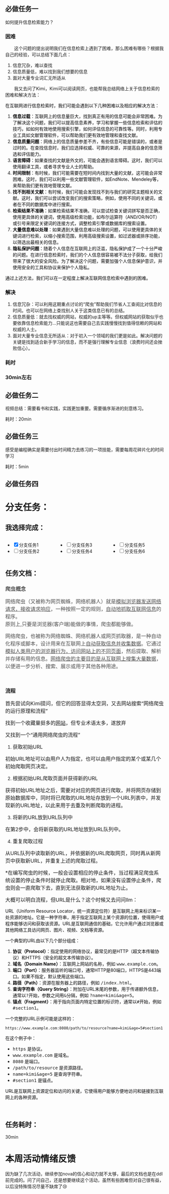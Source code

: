 <!doctype html><div class="lake-content" typography="classic"><h2 id="qUW41"><span class="ne-text">必做任务一</span></h2><p id="uefd7156f" class="ne-p"><span class="ne-text">如何提升信息检索能力？</span></p><h3 id="RNClN"><span class="ne-text">困难</span></h3><p id="u30bb0825" class="ne-p" style="text-indent: 2em"><span class="ne-text">这个问题的提出说明我们在信息检索上遇到了困难，那么困难有哪些？根据我自己的经验，可以总结下面几点：</span></p><ol class="ne-ol"><li id="u3a226013" data-lake-index-type="0"><span class="ne-text">信息冗杂，难以查找</span></li><li id="uc428a577" data-lake-index-type="0"><span class="ne-text">信息质量低，难以找到我们想要的信息</span></li><li id="u3966ac67" data-lake-index-type="0"><span class="ne-text">面对大量专业词汇无所适从</span></li></ol><p id="ua591d531" class="ne-p" style="text-indent: 2em"><span class="ne-text">我又去问了Kimi，Kimi可以阅读网页，也能帮我总结网络上关于信息检索的困难和解决方法：</span></p><div class="ne-quote"><p id="u60588ba7" class="ne-p"><span class="ne-text" style="color: rgb(6, 6, 7); font-size: 14px">在互联网进行信息检索时，我们可能会遇到以下几种困难以及相应的解决方法：</span></p><ol class="ne-ol"><li id="ubcdd54aa" data-lake-index-type="0"><strong><span class="ne-text" style="color: rgb(6, 6, 7); font-size: 14px">信息过载</span></strong><span class="ne-text" style="color: rgb(6, 6, 7); font-size: 14px">：互联网上的信息量巨大，找到真正有用的信息可能会非常困难。为了解决这个问题，我们可以提高信息素养，学习和掌握一些信息检索和评估的技巧，如如何有效地使用搜索引擎，如何评估信息的可靠性等</span><span class="ne-text" style="color: rgb(6, 6, 7); font-size: 14px">。同时，利用专业工具如文献管理软件，可以帮助我们更有效地管理和查找文献</span><span class="ne-text" style="color: rgb(6, 6, 7); font-size: 14px">。</span></li><li id="u9e286072" data-lake-index-type="0"><strong><span class="ne-text" style="color: rgb(6, 6, 7); font-size: 14px">信息质量问题</span></strong><span class="ne-text" style="color: rgb(6, 6, 7); font-size: 14px">：网络上的信息质量参差不齐，有些信息可能是错误的，或者是过时的。在查找信息时，我们应选择权威、可靠的来源，并提高自身的信息筛选和评估能力</span><span class="ne-text" style="color: rgb(6, 6, 7); font-size: 14px">。</span></li><li id="uaf8b0617" data-lake-index-type="0"><strong><span class="ne-text" style="color: rgb(6, 6, 7); font-size: 14px">语言障碍</span></strong><span class="ne-text" style="color: rgb(6, 6, 7); font-size: 14px">：如果查找的文献是外文的，可能会遇到语言障碍。这时，我们可以使用翻译工具，或者寻求专业人士的帮助</span><span class="ne-text" style="color: rgb(6, 6, 7); font-size: 14px">。</span></li><li id="u93207f05" data-lake-index-type="0"><strong><span class="ne-text" style="color: rgb(6, 6, 7); font-size: 14px">时间限制</span></strong><span class="ne-text" style="color: rgb(6, 6, 7); font-size: 14px">：有时候，我们可能需要在短时间内找到大量的文献，这可能会非常困难。这时，我们可以利用一些文献管理软件，如EndNote、Mendeley等，来帮助我们更有效地管理文献</span><span class="ne-text" style="color: rgb(6, 6, 7); font-size: 14px">。</span></li><li id="u3ce287ab" data-lake-index-type="0"><strong><span class="ne-text" style="color: rgb(6, 6, 7); font-size: 14px">找不到相关文献</span></strong><span class="ne-text" style="color: rgb(6, 6, 7); font-size: 14px">：有时候，我们可能会发现找不到与我们的研究主题相关的文献。这时，我们可以尝试改变我们的搜索策略，例如，使用不同的关键词，或者在不同的数据库中进行搜索</span><span class="ne-text" style="color: rgb(6, 6, 7); font-size: 14px">。</span></li><li id="u567f37a3" data-lake-index-type="0"><strong><span class="ne-text" style="color: rgb(6, 6, 7); font-size: 14px">检索结果不准确</span></strong><span class="ne-text" style="color: rgb(6, 6, 7); font-size: 14px">：如果检索结果不准确，可以尝试检查关键词拼写是否正确，使用更具体的关键词，使用高级检索功能，如布尔运算符（AND/OR/NOT）或引号来限定关键词的连接方式，调整检索引擎或数据库的搜索设置</span><span class="ne-text" style="color: rgb(6, 6, 7); font-size: 14px">。</span></li><li id="u9679f298" data-lake-index-type="0"><strong><span class="ne-text" style="color: rgb(6, 6, 7); font-size: 14px">大量信息难以处理</span></strong><span class="ne-text" style="color: rgb(6, 6, 7); font-size: 14px">：如果遇到大量信息难以处理的问题，可以使用更具体的关键词进行检索，以缩小搜索范围，利用高级搜索设置，如过滤器或排序功能，以筛选出最相关的信息</span><span class="ne-text" style="color: rgb(6, 6, 7); font-size: 14px">。</span></li><li id="u1f919a16" data-lake-index-type="0"><strong><span class="ne-text" style="color: rgb(6, 6, 7); font-size: 14px">隐私保护问题</span></strong><span class="ne-text" style="color: rgb(6, 6, 7); font-size: 14px">：随着个人信息在互联网上的泛滥，隐私保护成了一个十分严峻的问题。在进行信息检索时，我们的个人信息很容易被不法分子获取，给我们带来了很大的安全风险。为了解决这个问题，需要加强个人信息保护意识，并使用安全的工具和协议来保护个人隐私</span><span class="ne-text" style="color: rgb(6, 6, 7); font-size: 14px">。</span></li></ol><p id="u594e3fea" class="ne-p"><span class="ne-text" style="color: rgb(6, 6, 7); font-size: 14px">通过上述方法，我们可以在一定程度上解决互联网信息检索中遇到的困难。</span></p></div><h3 id="cyysz"><span class="ne-text" style="color: rgb(6, 6, 7)">解决</span></h3><ol class="ne-ol"><li id="u4e2b16f1" data-lake-index-type="0"><span class="ne-text" style="font-size: 14px">信息冗杂：可以利用这期重点讨论的“爬虫”帮助我们节省人工查阅比对信息的时间。也可以在网络上查找别人关于这类信息已有的总结。</span></li><li id="ufca13de3" data-lake-index-type="0"><span class="ne-text" style="font-size: 14px">信息质量低：就去找权威的网站，权威的up主等等。但权威网站的获取似乎也要依靠信息检索能力...只能说这也需要自己去实践慢慢找到值得信赖的网站和权威的人士。</span></li><li id="ud1025123" data-lake-index-type="0"><span class="ne-text" style="font-size: 14px">面对大量专业信息无所适从：对于初入一个领域的我们更是如此。解决问题的关键是找到适合新手学习的信息，而不是强行理解专业信息（浪费时间还会挫败信心）。</span></li></ol><h3 id="N9WA1"><span class="ne-text">耗时</span></h3><h3 id="LDXid"><span class="ne-text">30min左右</span></h3><h2 id="rfv1G"><span class="ne-text">必做任务二</span></h2><p id="u9ae0b597" class="ne-p"><span class="ne-text" style="font-size: 14px">视频总结：需要看书和实践，实践更加重要。需要循序渐进的刻意练习。</span></p><p id="udf0e1181" class="ne-p"><span class="ne-text" style="font-size: 14px">耗时：20min</span></p><h2 id="nXiVv"><span class="ne-text">必做任务三</span></h2><p id="udf438b13" class="ne-p"><span class="ne-text" style="font-size: 14px">感受是编程确实是需要付出时间精力去练习的一项技能，需要每周花碎片化的时间学习</span></p><p id="ufa20f6e1" class="ne-p"><span class="ne-text" style="font-size: 14px">耗时：5min</span></p><h2 id="ojLsU"><span class="ne-text">必做任务四</span></h2><h1 id="ySGj4"><span class="ne-text">分支任务：</span></h1><h2 id="RXGeT"><span class="ne-text">我选择完成：</span></h2><article class="lake-columns" style="display: flex"><article class="lake-column-item" style="flex: 0.33333333000000004"><ul class="ne-tl"><li checked="true" id="uc4310cb5" data-lake-index-type="0"><input type="checkbox" checked="true"><span class="ne-text">分支任务1</span></li><li id="u3a738b00" data-lake-index-type="0"><input type="checkbox"><span class="ne-text">分支任务2</span></li></ul></article><article class="lake-column-item" style="flex: 0.33333333000000004"><ul class="ne-tl"><li id="u4dfcf3ee" data-lake-index-type="0"><input type="checkbox"><span class="ne-text">分支任务3</span></li><li id="ub67fd927" data-lake-index-type="0"><input type="checkbox"><span class="ne-text">分支任务4</span></li></ul></article><article class="lake-column-item" style="flex: 0.33333333000000004"><ul class="ne-tl"><li id="u566fa63f" data-lake-index-type="0"><input type="checkbox"><span class="ne-text">分支任务5</span></li><li id="ud8d6b74f" data-lake-index-type="0"><input type="checkbox"><span class="ne-text">分支任务6</span></li></ul></article></article><h2 id="nQKfX"><span class="ne-text">任务文档：</span></h2><h3 id="fdd054bd"><span class="ne-text" style="color: rgb(79, 79, 79)">爬虫概念</span></h3><p id="u9710ac20" class="ne-p"><span class="ne-text" style="font-size: 16px; color: rgb(77, 77, 77)">网络爬虫（又被称为网页蜘蛛，网络机器人）就是</span><span class="ne-text" style="font-size: 16px; color: rgb(77, 77, 77); text-decoration: underline">模拟浏览器发送网络请求，接收请求响应</span><span class="ne-text" style="font-size: 16px; color: rgb(77, 77, 77)">，一种按照一定的规则，</span><span class="ne-text" style="font-size: 16px; color: rgb(77, 77, 77); text-decoration: underline">自动地抓取</span><a href="https://edu.csdn.net/cloud/pm_summit?utm_source=blogglc" data-href="https://edu.csdn.net/cloud/pm_summit?utm_source=blogglc" target="_blank" class="ne-link"><span class="ne-text" style="font-size: 16px; color: rgb(77, 77, 77); text-decoration: underline">互联网</span></a><span class="ne-text" style="font-size: 16px; color: rgb(77, 77, 77); text-decoration: underline">信息</span><span class="ne-text" style="font-size: 16px; color: rgb(77, 77, 77)">的程序。<br />原则上,只要是浏览器(客户端)能做的事情，爬虫都能够做。</span></p><p id="u0303d40a" class="ne-p"><span class="ne-text" style="font-size: 16px; color: rgb(77, 77, 77)"></span></p><p id="u68e7c50d" class="ne-p"><span class="ne-text" style="font-size: 16px; color: rgb(77, 77, 77)"> 网络爬虫，也被称为网络蜘蛛、网络机器人或网页抓取器，是一种自动化程序或脚本，设计用来在互联网上</span><span class="ne-text" style="font-size: 16px; color: rgb(77, 77, 77); text-decoration: underline">自动获取信息并收集数据</span><span class="ne-text" style="font-size: 16px; color: rgb(77, 77, 77)">。它通过</span><span class="ne-text" style="font-size: 16px; color: rgb(77, 77, 77); text-decoration: underline">模拟人类用户的浏览器行为，访问网站上的不同页面</span><span class="ne-text" style="font-size: 16px; color: rgb(77, 77, 77)">，然后提取、解析并存储有用的信息。</span><span class="ne-text" style="font-size: 16px; color: rgb(77, 77, 77); text-decoration: underline">网络爬虫的主要目的是从互联网上搜集大量数据</span><span class="ne-text" style="font-size: 16px; color: rgb(77, 77, 77)">，以便进一步分析、搜索、展示或用于其他各种用途。</span></p><p id="u1741c20f" class="ne-p"><br></p><h3 id="hWS45"><span class="ne-text">流程</span></h3><p id="u6f0c7576" class="ne-p"><span class="ne-text" style="font-size: 16px">首先尝试向Kimi提问，但它的回答显得太空洞，又去网站搜索“网络爬虫的运行原理和流程”</span></p><p id="ud44b0b89" class="ne-p"><span class="ne-text" style="font-size: 16px">找到一个收藏量挺多的</span><a href="https://blog.csdn.net/m0_74756715/article/details/133588372" data-href="https://blog.csdn.net/m0_74756715/article/details/133588372" target="_blank" class="ne-link"><span class="ne-text" style="font-size: 16px">网站</span></a><span class="ne-text" style="font-size: 16px">，但专业术语太多，遂放弃</span></p><p id="ud020c2d8" class="ne-p"><span class="ne-text" style="font-size: 16px">又找到一个“通用网络爬虫的流程”</span></p><div class="ne-quote"><ol class="ne-ol"><li id="u35ad3cf2" data-lake-index-type="0"><span class="ne-text" style="font-size: 16px">获取初始URL</span></li></ol><p id="u254ac52a" class="ne-p"><span class="ne-text" style="font-size: 16px">初始URL地址可以由用户人为指定，也可以由用户指定的某个或某几个初始爬取网页决定。</span></p><ol start="2" class="ne-ol"><li id="u9bcd5b33" data-lake-index-type="0"><span class="ne-text" style="font-size: 16px">根据初始URL爬取页面并获得新的URL</span></li></ol><p id="ub064f315" class="ne-p"><span class="ne-text" style="font-size: 16px">获得初始URL地址之后，需要对对应的网页进行爬取，并将网页存储到原始数据库中，同时将已爬取的URL地址存放到一个URL列表中，并发现新的URL地址，以此来用于去重及判断爬取的进程。</span></p><ol start="3" class="ne-ol"><li id="u9429d70a" data-lake-index-type="0"><span class="ne-text" style="font-size: 16px">将新的URL放到URL队列中</span></li></ol><p id="ua3516138" class="ne-p"><span class="ne-text" style="font-size: 16px">在第2步中，会将新获取的URL地址放到URL队列中。</span></p><ol start="4" class="ne-ol"><li id="u2ac556f4" data-lake-index-type="0"><span class="ne-text" style="font-size: 16px">重复爬取过程</span></li></ol><p id="u07402d55" class="ne-p"><span class="ne-text" style="font-size: 16px">从URL队列中读取新的URL，并依据新的URL爬取网页，同时再从新网页中获取新URL，并重复上述的爬取过程。</span></p><p id="u8eca9a70" class="ne-p"><span class="ne-text" style="font-size: 16px">*在编写爬虫的时候，一般会设置相应的停止条件，当过程满足爬虫系统设置的停止条件时就停止爬取。相对地，如果没有设置停止条件，爬虫则会一直爬取下去，直到无法获取新的URL地址为止。</span></p></div><p id="u8b4c6bfa" class="ne-p"><span class="ne-text" style="font-size: 16px">大概可以明白流程，但URL是什么？这个时候又去问问llm：</span></p><p id="u9ab2a885" class="ne-p"><span class="ne-text" style="font-size: 14px; color: rgb(6, 6, 7)">URL（Uniform Resource Locator，统一资源定位符）是互联网上用来标识某一处资源的地址。它是一种字符串，用于指定互联网上某个资源的位置，使得用户或程序能够访问和获取该资源。URL是互联网通信的基础，它允许用户通过浏览器或其他网络工具访问网页、图片、视频、文档等资源。</span></p><p id="ua2f929e1" class="ne-p"><span class="ne-text" style="font-size: 14px; color: rgb(6, 6, 7)">一个典型的URL由以下几个部分组成：</span></p><ol class="ne-ol"><li id="ua39917d6" data-lake-index-type="0"><strong><span class="ne-text" style="font-size: 14px; color: rgb(6, 6, 7)">协议（Protocol）</span></strong><span class="ne-text" style="font-size: 14px; color: rgb(6, 6, 7)">：指定使用的网络协议，最常见的是HTTP（超文本传输协议）和HTTPS（安全的超文本传输协议）。</span></li><li id="u2f1beab2" data-lake-index-type="0"><strong><span class="ne-text" style="font-size: 14px; color: rgb(6, 6, 7)">域名（Domain Name）</span></strong><span class="ne-text" style="font-size: 14px; color: rgb(6, 6, 7)">：互联网上网站的名称，例如 </span><code class="ne-code"><span class="ne-text" style="font-size: 14px; color: var(--brand-main)">www.example.com</span></code><span class="ne-text" style="font-size: 14px; color: rgb(6, 6, 7)">。</span></li><li id="u0e92d24e" data-lake-index-type="0"><strong><span class="ne-text" style="font-size: 14px; color: rgb(6, 6, 7)">端口（Port）</span></strong><span class="ne-text" style="font-size: 14px; color: rgb(6, 6, 7)">：服务器监听的端口号，通常HTTP是80端口，HTTPS是443端口。如果不指定，默认使用这些端口。</span></li><li id="u9f869428" data-lake-index-type="0"><strong><span class="ne-text" style="font-size: 14px; color: rgb(6, 6, 7)">路径（Path）</span></strong><span class="ne-text" style="font-size: 14px; color: rgb(6, 6, 7)">：资源在服务器上的路径，例如 </span><code class="ne-code"><span class="ne-text" style="font-size: 14px; color: var(--brand-main)">/index.html</span></code><span class="ne-text" style="font-size: 14px; color: rgb(6, 6, 7)">。</span></li><li id="u19bf62d9" data-lake-index-type="0"><strong><span class="ne-text" style="font-size: 14px; color: rgb(6, 6, 7)">查询字符串（Query String）</span></strong><span class="ne-text" style="font-size: 14px; color: rgb(6, 6, 7)">：附加在URL末尾的参数，用于传递额外信息，通常以</span><code class="ne-code"><span class="ne-text" style="font-size: 14px; color: var(--brand-main)">?</span></code><span class="ne-text" style="font-size: 14px; color: rgb(6, 6, 7)">开始，参数之间用</span><code class="ne-code"><span class="ne-text" style="font-size: 14px; color: var(--brand-main)">&amp;</span></code><span class="ne-text" style="font-size: 14px; color: rgb(6, 6, 7)">分隔，例如 </span><code class="ne-code"><span class="ne-text" style="font-size: 14px; color: var(--brand-main)">?name=kimi&amp;age=5</span></code><span class="ne-text" style="font-size: 14px; color: rgb(6, 6, 7)">。</span></li><li id="u34f20bb6" data-lake-index-type="0"><strong><span class="ne-text" style="font-size: 14px; color: rgb(6, 6, 7)">锚点（Fragment）</span></strong><span class="ne-text" style="font-size: 14px; color: rgb(6, 6, 7)">：用于指向页面内特定位置的标识符，通常以</span><code class="ne-code"><span class="ne-text" style="font-size: 14px; color: var(--brand-main)">#</span></code><span class="ne-text" style="font-size: 14px; color: rgb(6, 6, 7)">开始，例如 </span><code class="ne-code"><span class="ne-text" style="font-size: 14px; color: var(--brand-main)">#section1</span></code><span class="ne-text" style="font-size: 14px; color: rgb(6, 6, 7)">。</span></li></ol><p id="u75ffa13c" class="ne-p"><span class="ne-text" style="font-size: 14px; color: rgb(6, 6, 7)">一个完整的URL示例可能是这样的：</span></p><pre data-language="plain" id="A4tMI" class="ne-codeblock language-plain"><code>https://www.example.com:8080/path/to/resource?name=kimi&amp;age=5#section1</code></pre><p id="u26c7ff37" class="ne-p"><span class="ne-text" style="font-size: 14px; color: rgb(6, 6, 7)">在这个例子中：</span></p><ul class="ne-ul"><li id="ua275c6e6" data-lake-index-type="0"><code class="ne-code"><span class="ne-text" style="font-size: 14px; color: var(--brand-main)">https</span></code><span class="ne-text" style="font-size: 14px; color: rgb(6, 6, 7)"> </span><span class="ne-text" style="font-size: 14px; color: rgb(6, 6, 7)">是协议。</span></li><li id="ua9a7cddc" data-lake-index-type="0"><code class="ne-code"><span class="ne-text" style="font-size: 14px; color: var(--brand-main)">www.example.com</span></code><span class="ne-text" style="font-size: 14px; color: rgb(6, 6, 7)"> </span><span class="ne-text" style="font-size: 14px; color: rgb(6, 6, 7)">是域名。</span></li><li id="u4e9ff19d" data-lake-index-type="0"><code class="ne-code"><span class="ne-text" style="font-size: 14px; color: var(--brand-main)">8080</span></code><span class="ne-text" style="font-size: 14px; color: rgb(6, 6, 7)"> </span><span class="ne-text" style="font-size: 14px; color: rgb(6, 6, 7)">是端口。</span></li><li id="ua7895927" data-lake-index-type="0"><code class="ne-code"><span class="ne-text" style="font-size: 14px; color: var(--brand-main)">/path/to/resource</span></code><span class="ne-text" style="font-size: 14px; color: rgb(6, 6, 7)"> </span><span class="ne-text" style="font-size: 14px; color: rgb(6, 6, 7)">是资源路径。</span></li><li id="u53917469" data-lake-index-type="0"><code class="ne-code"><span class="ne-text" style="font-size: 14px; color: var(--brand-main)">name=kimi&amp;age=5</span></code><span class="ne-text" style="font-size: 14px; color: rgb(6, 6, 7)"> </span><span class="ne-text" style="font-size: 14px; color: rgb(6, 6, 7)">是查询字符串。</span></li><li id="u86729901" data-lake-index-type="0"><code class="ne-code"><span class="ne-text" style="font-size: 14px; color: var(--brand-main)">#section1</span></code><span class="ne-text" style="font-size: 14px; color: rgb(6, 6, 7)"> </span><span class="ne-text" style="font-size: 14px; color: rgb(6, 6, 7)">是锚点。</span></li></ul><p id="u0dadf560" class="ne-p"><span class="ne-text" style="font-size: 14px; color: rgb(6, 6, 7)">URL是互联网上资源定位和访问的关键，它使得用户能够方便地访问和链接到互联网上的各种资源。</span></p><p id="ubc9af674" class="ne-p"><br></p><h2 id="Dswml"><span class="ne-text">任务耗时：</span></h2><p id="ue64f08cd" class="ne-p"><span class="ne-text">30min</span></p><p id="u7cf82733" class="ne-p"><span class="ne-text"></span></p><h1 id="yPw2g"><span class="ne-text">本周活动情绪反馈</span></h1><p id="u822f919e" class="ne-p"><span class="ne-text">因为缺了几次活动，继续参加nova的信心和动力就不太够，最后的文档也是在ddl前完成的。问了问自己，还是想要继续这个活动，虽然有些困难但对自己很有益，以后没特殊情况尽量不缺席了</span><span class="ne-text">😢</span></p></div>